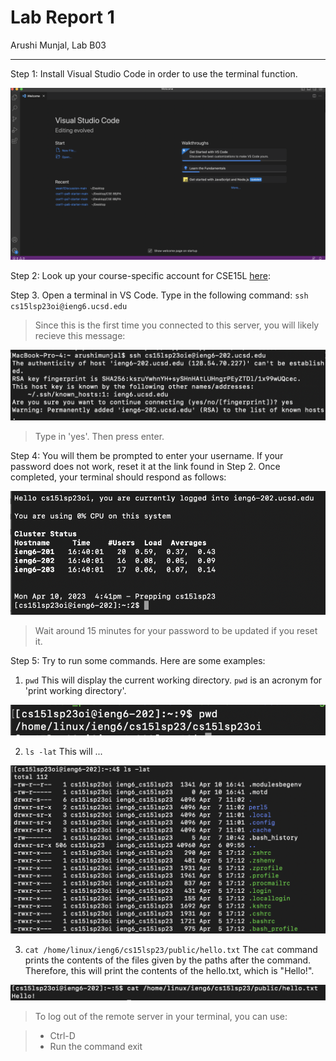 # Lab Report 1
Arushi Munjal, Lab B03

---

Step 1: Install Visual Studio Code in order to use the terminal function.

![Image](https://github.com/arushimunjal/cse15l-lab-reports/blob/main/installl-vs-code.png)

Step 2: Look up your course-specific account for CSE15L [here](https://sdacs.ucsd.edu/~icc/index.php):

Step 3. Open a terminal in VS Code. Type in the following command: `ssh cs15lsp23oi@ieng6.ucsd.edu`

> Since this is the first time you connected to this server, you will likely recieve this message:

![Image](https://github.com/arushimunjal/cse15l-lab-reports/blob/main/authenticity-of-host.png)

> Type in 'yes'. Then press enter.

Step 4: You will them be prompted to enter your username. If your password does not work, reset it at the link found in Step 2. Once completed, your terminal should respond as follows:

![Image](https://github.com/arushimunjal/cse15l-lab-reports/blob/main/correct-output.png)

> Wait around 15 minutes for your password to be updated if you reset it.

Step 5: Try to run some commands. Here are some examples:

1. `pwd` This will display the current working directory. `pwd` is an acronym for 'print working directory'.

![Image](https://github.com/arushimunjal/cse15l-lab-reports/blob/main/pwd.png)

2. `ls -lat` This will ...

![Image](https://github.com/arushimunjal/cse15l-lab-reports/blob/main/ls%20-lat.png)

3. `cat /home/linux/ieng6/cs15lsp23/public/hello.txt` The `cat` command prints the contents of the files given by the paths after the command. Therefore, this will print the contents of the hello.txt, which is "Hello!".

![Image](https://github.com/arushimunjal/cse15l-lab-reports/blob/main/cat.png)


> To log out of the remote server in your terminal, you can use:

> - Ctrl-D
> - Run the command exit
